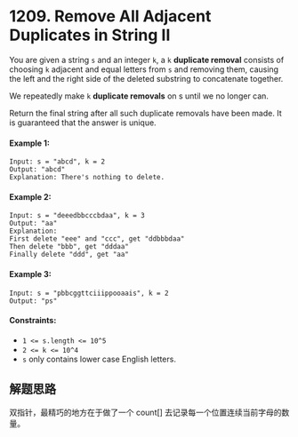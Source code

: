 # 1209. Remove All Adjacent Duplicates in String II

You are given a string `s` and an integer `k`, a `k` **duplicate removal** consists of choosing `k` adjacent and equal letters from `s` and removing them, causing the left and the right side of the deleted substring to concatenate together.

We repeatedly make `k` **duplicate removals** on s until we no longer can.

Return the final string after all such duplicate removals have been made. It is guaranteed that the answer is unique.

#### Example 1:

```
Input: s = "abcd", k = 2
Output: "abcd"
Explanation: There's nothing to delete.
```

#### Example 2:

```
Input: s = "deeedbbcccbdaa", k = 3
Output: "aa"
Explanation: 
First delete "eee" and "ccc", get "ddbbbdaa"
Then delete "bbb", get "dddaa"
Finally delete "ddd", get "aa"
```

#### Example 3:

```
Input: s = "pbbcggttciiippooaais", k = 2
Output: "ps"
``` 

#### Constraints:

+ `1 <= s.length <= 10^5`
+ `2 <= k <= 10^4`
+ `s` only contains lower case English letters.

## 解题思路

双指针，最精巧的地方在于做了一个 count[] 去记录每一个位置连续当前字母的数量。
